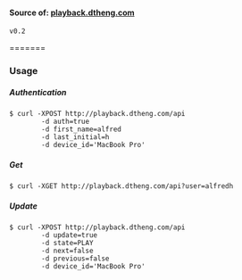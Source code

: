 #### Source of: [playback.dtheng.com](http://playback.dtheng.com)

`v0.2`

=======

### Usage

##### Authentication

```
$ curl -XPOST http://playback.dtheng.com/api 
        -d auth=true 
        -d first_name=alfred 
        -d last_initial=h 
        -d device_id='MacBook Pro'
```

##### Get

```
$ curl -XGET http://playback.dtheng.com/api?user=alfredh
```

##### Update

```
$ curl -XPOST http://playback.dtheng.com/api
        -d update=true
        -d state=PLAY
        -d next=false
        -d previous=false
        -d device_id='MacBook Pro'
```
